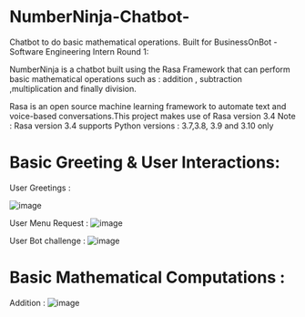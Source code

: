 # NumberNinja-Chatbot-
Chatbot to do basic mathematical operations. Built for BusinessOnBot - Software Engineering Intern Round 1:

NumberNinja is a chatbot built using the Rasa Framework that can perform basic mathematical operations such as :
addition , subtraction ,multiplication and finally division.

Rasa is an open source machine learning framework to automate text and voice-based conversations.This project makes use of Rasa version 3.4
Note : Rasa version 3.4 supports Python versions : 3.7,3.8, 3.9 and 3.10 only

# Basic Greeting & User Interactions:
User Greetings :

![image](https://user-images.githubusercontent.com/81982063/221860070-e5c062b2-48f0-4780-8604-3173fa814667.png)

User Menu Request :
![image](https://user-images.githubusercontent.com/81982063/221861395-f3384e9b-d6a1-4d22-bd9e-8eeeb87394bf.png)


User Bot challenge :
![image](https://user-images.githubusercontent.com/81982063/221860323-5076ccb2-93a0-4a82-be40-769214821451.png)

# Basic Mathematical Computations :
Addition :
![image](https://user-images.githubusercontent.com/81982063/221860991-3bc0cacd-22a1-47de-8539-756f15c01634.png)

